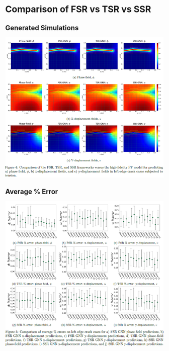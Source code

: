 # Comparison of FSR vs TSR vs SSR

## Generated Simulations 
![Sample Animation](Sims_Comparison.png "Phase-field VS. Multiscale GNN: Predicted damage field")

## Average % Error 
![Sample Animation](Error_Comparison.png "Phase-field VS. Multiscale GNN: Predicted damage field")

